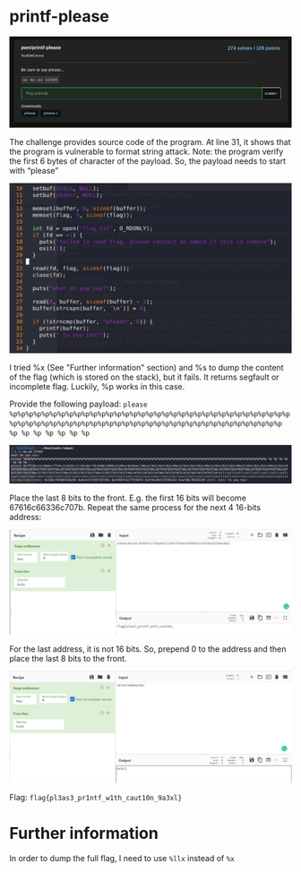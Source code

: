 # printf-please

<p align="center">
    <kbd><img src="images/printfplease-1.png" caption="Challenge" /></kbd><br/>
</p>

The challenge provides source code of the program. At line 31, it shows that the program is vulnerable to format string attack. Note: the program verify the first 6 bytes of character of the payload. So, the payload needs to start with “please”

<p align="center">
    <kbd><img src="images/printfplease-2.png" caption="Challenge" /></kbd><br/>
</p>

I tried %x (See "Further information" section) and %s to dump the content of the flag (which is stored on the stack), but it fails. It returns segfault or incomplete flag. Luckily, %p works in this case.

Provide the following payload:
`please %p%p%p%p%p%p%p%p%p%p%p%p%p%p%p%p%p%p%p%p%p%p%p%p%p%p%p%p%p%p%p%p%p%p%p%p%p%p%p%p%p%p%p%p%p%p%p%p%p%p%p%p%p%p%p%p%p%p%p%p%p%p%p%p%p%p%p%p%p %p %p %p %p %p %p %p`

<p align="center">
    <kbd><img src="images/printfplease-3.png" caption="Challenge" /></kbd><br/>
</p>

Place the last 8 bits to the front. E.g. the first 16 bits will become 67616c66336c707b. Repeat the same process for the next 4 16-bits address:

<p align="center">
    <kbd><img src="images/printfplease-4.png" caption="Challenge" /></kbd><br/>
</p>

For the last address, it is not 16 bits. So, prepend 0 to the address and then place the last 8 bits to the front.

<p align="center">
    <kbd><img src="images/printfplease-5.png" caption="Challenge" /></kbd><br/>
</p>

Flag: `flag{pl3as3_pr1ntf_w1th_caut10n_9a3xl}`

# Further information
In order to dump the full flag, I need to use `%llx` instead of `%x`